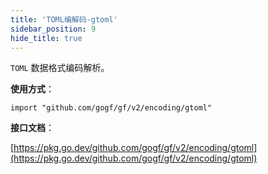 ```yaml
---
title: 'TOML编解码-gtoml'
sidebar_position: 9
hide_title: true
---
```


`TOML` 数据格式编码解析。

**使用方式**：

```
import "github.com/gogf/gf/v2/encoding/gtoml"
```

**接口文档**：

[https://pkg.go.dev/github.com/gogf/gf/v2/encoding/gtoml](https://pkg.go.dev/github.com/gogf/gf/v2/encoding/gtoml)
